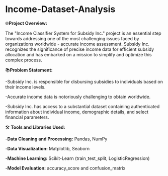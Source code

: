 # Income-Dataset-Analysis

🌐**Project Overview:**

The "Income Classifier System for Subsidy Inc." project is an essential step towards addressing one of the most challenging issues faced by organizations worldwide - accurate income assessment. Subsidy Inc. recognizes the significance of precise income data for efficient subsidy allocation and has embarked on a mission to simplify and optimize this complex process.


📚**Problem Statement:**

-Subsidy Inc. is responsible for disbursing subsidies to individuals based on their income levels.

-Accurate income data is notoriously challenging to obtain worldwide.

-Subsidy Inc. has access to a substantial dataset containing authenticated information about individual income,
demographic details, and select financial parameters.


🛠️ **Tools and Libraries Used:**

-**Data Cleaning and Processing:** Pandas, NumPy

-**Data Visualization:** Matplotlib, Seaborn

-**Machine Learning:** Scikit-Learn (train_test_split, LogisticRegression)

-**Model Evaluation:** accuracy_score and confusion_matrix
